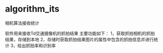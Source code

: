 # algorithm_its
相机算法接收统计

软件用来接收Td交通摄像机的抓拍结果
主要功能如下：
1，获取抓拍相机的抓拍结果，存储到本地
2，存储时获取抓拍结果图片的属性中包含的抓拍信息并进行统计
3，给出抓拍率和识别率



